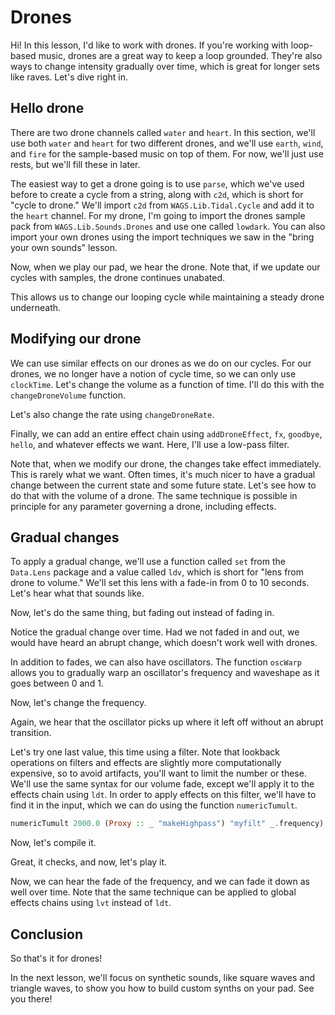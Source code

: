 # Drones

Hi! In this lesson, I'd like to work with drones. If you're working with loop-based music, drones are a great way to keep a loop grounded. They're also ways to change intensity gradually over time, which is great for longer sets like raves. Let's dive right in.

## Hello drone

There are two drone channels called `water` and `heart`. In this section, we'll use both `water` and `heart` for two different drones, and we'll use `earth`, `wind`, and `fire` for the sample-based music on top of them. For now, we'll just use rests, but we'll fill these in later.

The easiest way to get a drone going is to use `parse`, which we've used before to create a cycle from a string, along with `c2d`, which is short for "cycle to drone." We'll import `c2d` from `WAGS.Lib.Tidal.Cycle` and add it to the `heart` channel. For my drone, I'm going to import the drones sample pack from `WAGS.Lib.Sounds.Drones` and use one called `lowdark`. You can also import your own drones using the import techniques we saw in the "bring your own sounds" lesson.

Now, when we play our pad, we hear the drone. Note that, if we update our cycles with samples, the drone continues unabated.

This allows us to change our looping cycle while maintaining a steady drone underneath.

## Modifying our drone

We can use similar effects on our drones as we do on our cycles. For our drones, we no longer have a notion of cycle time, so we can only use `clockTime`. Let's change the volume as a function of time. I'll do this with the `changeDroneVolume` function.

Let's also change the rate using `changeDroneRate`.

Finally, we can add an entire effect chain using `addDroneEffect`, `fx`, `goodbye`, `hello`, and whatever effects we want. Here, I'll use a low-pass filter.

Note that, when we modify our drone, the changes take effect immediately. This is rarely what we want. Often times, it's much nicer to have a gradual change between the current state and some future state. Let's see how to do that with the volume of a drone. The same technique is possible in principle for any parameter governing a drone, including effects.

## Gradual changes

To apply a gradual change, we'll use a function called `set` from the `Data.Lens` package and a value called `ldv`, which is short for "lens from drone to volume." We'll set this lens with a fade-in from 0 to 10 seconds. Let's hear what that sounds like.

Now, let's do the same thing, but fading out instead of fading in.

Notice the gradual change over time. Had we not faded in and out, we would have heard an abrupt change, which doesn't work well with drones.

In addition to fades, we can also have oscillators. The function `oscWarp` allows you to gradually warp an oscillator's frequency and waveshape as it goes between 0 and 1.

Now, let's change the frequency.

Again, we hear that the oscillator picks up where it left off without an abrupt transition.

Let's try one last value, this time using a filter. Note that lookback operations on filters and effects are slightly more computationally expensive, so to avoid artifacts, you'll want to limit the number or these. We'll use the same syntax for our volume fade, except we'll apply it to the effects chain using `ldt`. In order to apply effects on this filter, we'll have to find it in the input, which we can do using the function `numericTumult`.

```purescript
numericTumult 2000.0 (Proxy :: _ "makeHighpass") "myfilt" _.frequency)
```

Now, let's compile it.

Great, it checks, and now, let's play it.

Now, we can hear the fade of the frequency, and we can fade it down as well over time. Note that the same technique can be applied to global effects chains using `lvt` instead of `ldt`.

## Conclusion

So that's it for drones! 

In the next lesson, we'll focus on synthetic sounds, like square waves and triangle waves, to show you how to build custom synths on your pad. See you there!

